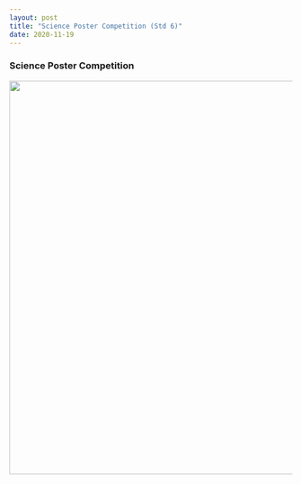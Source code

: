 ```yaml
---
layout: post
title: "Science Poster Competition (Std 6)"
date: 2020-11-19
---
```


<h3>Science Poster Competition</h3>
<center>
    <img src="{{ '/assets/img/Poster_Competition.jpeg'}}" width="700px" alt=""> 
</center>
    
